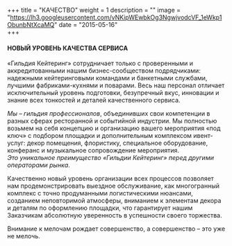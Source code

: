 +++
title = "КАЧЕСТВО"
weight = 1
description = ""
image = "https://lh3.googleusercontent.com/vNKipWEwbkOg3NgwjvodcVF_1eWkp1ObunbNtXcaMQ"
date = "2015-05-16"  
+++

#### НОВЫЙ УРОВЕНЬ КАЧЕСТВА СЕРВИСА

«Гильдия Кейтеринг» сотрудничает только с проверенными и аккредитованными нашим бизнес-сообществом подрядчиками: надежными кейтеринговыми командами и банкетными службами, лучшими фабриками-кухнями и поварами. Весь наш персонал отличает исключительный уровень подготовки, безупречный вкус, инновации и знание всех тонкостей и деталей качественного сервиса.

_Мы – гильдия профессионалов_, объединивших свои компетенции в разных сферах ресторанной и событийной индустрии. Мы полностью возьмем на себя концепцию и организацию вашего мероприятия «под ключ» с подбором площадки и дополнительным комплексом ивент-услуг: декор помещения, флористику, специальное оборудование, конферанс и музыкальное сопровождение мероприятия.  
_Это уникальное преимущество «Гильдии Кейтеринг» перед другими операторами рынка_.

Качественно  новый уровень организации всех процессов позволяет нам продемонстрировать выездное обслуживание, как многогранный комплекс с точно продуманными логистическими нюансами, созданием неповторимой атмосферы,  вниманием к элементам декора и деталям по оформлению площадки, что гарантирует нашим Заказчикам абсолютную уверенность в успешности своего торжества.

Внимание к мелочам рождает совершенство, а совершенство – это уже не мелочь.
